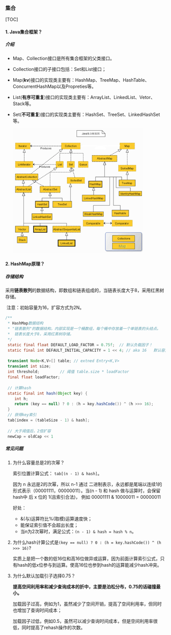 ### 集合

[TOC]

#### 1. Java集合框架？

##### 介绍

- Map、Collection接口是所有集合框架的父类接口。

- Collection接口的子接口包括：Set和List接口；

- Map(**kv**)接口的实现类主要有：HashMap、TreeMap、HashTable、ConcurrentHashMap以及Propreties等。

- List(**有序可重复**)接口的实现类主要有：ArrayList、LinkedList、Vetor、Stack等。

- Set(**不可重复**)接口的实现类主要有：HashSet、TreeSet、LinkedHashSet等。

  <img src="images/java集合.png" alt="java集合" style="zoom:40%;" />



#### 2. HashMap原理？

##### 存储结构

​	采用**链表散列**的数据结构，即数组和链表组成的，当链表长度大于8，采用红黑树存储。

​	注意：初始容量为16，扩容方式为2N。

```java
/**
 * HashMap数据结构
 * "链表散列"的数据结构，内部实现是一个桶数组，每个桶中存放着一个单链表的头结点。
 *  链表长度大于8，采用红黑树存储。
 */
 static final float DEFAULT_LOAD_FACTOR = 0.75f;  // 默认负载因子！
 static final int DEFAULT_INITIAL_CAPACITY = 1 << 4; // aka 16   默认容量！

 transient Node<K,V>[] table; // extned Entry<K,V>
 transient int size;
 int threshold;			// 阈值 table.size * loadFactor
 final float loadFactor;

 // 计算hash
 static final int hash(Object key) {
    int h;
    return (key == null) ? 0 : (h = key.hashCode()) ^ (h >>> 16);
 }
 // 获得key索引
 tab[index = (tableSize - 1) & hash];

 // 大于阈值后，2倍扩容
 newCap = oldCap << 1
```

##### 常见问题

1. 为什么容量总是2的次幂？

   索引位置计算公式： `tab[(n - 1) & hash]`。

   因为 n 永远是2的次幂，所以 n-1 通过 二进制表示，永远都是尾端以连续1的形式表示（00001111，00000011）。当(n - 1) 和 hash 做与运算时，会保留hash中 后 x 位的 1(且索引合法)，
   例如 00001111 & 10000011 = 00000011

   好处：

   - &(与)运算符比%(取模)运算速度快；
   - 能保证索引值不会超出长度；
   - 当n为2次幂时，满足公式：`(n - 1) & hash = hash % n`。

2. 为什么hash计算公式是`(key == null) ? 0 : (h = key.hashCode()) ^ (h >>> 16)`?

   实质上是把一个数的低16位和高16位做异或运算，因为前面计算索引公式，只有hash的低x位参与到运算。使高16位也参到hash的运算能减少hash冲突。

3. 为什么默认加载引子选择0.75？

   **提高空间利用率和减少查询成本的折中，主要是泊松分布，0.75的话碰撞最小。**

   加载因子过高，例如为1，虽然减少了空间开销，提高了空间利用率，但同时也增加了查询时间成本；

   加载因子过低，例如0.5，虽然可以减少查询时间成本，但是空间利用率很低，同时提高了rehash操作的次数。

